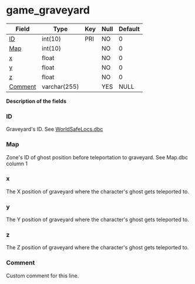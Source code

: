 # game_graveyard

| Field                       | Type         |  Key | Null | Default |
|-----------------------------|--------------|------|------|---------|
| [ID](#id)                   | int(10)      |  PRI | NO   | 0       |
| [Map](#map)                 | int(10)      |      | NO   | 0       |
| [x](#x)                     | float        |      | NO   | 0       |
| [y](#y)                     | float        |      | NO   | 0       |
| [z](#z)                     | float        |      | NO   | 0       |
| [Comment](#comment)         | varchar(255) |      | YES  | NULL    |

**Description of the fields**

### ID
Graveyard's ID. See [WorldSafeLocs.dbc](../../dbc/WorldSafeLocs.md)

### Map
Zone's ID of ghost position before teleportation to graveyard. See Map.dbc column 1

### x

The X position of graveyard where the character's ghost gets teleported to.

### y

The Y position of graveyard where the character's ghost gets teleported to.

### z

The Z position of graveyard where the character's ghost gets teleported to.

### Comment

Custom comment for this line.

